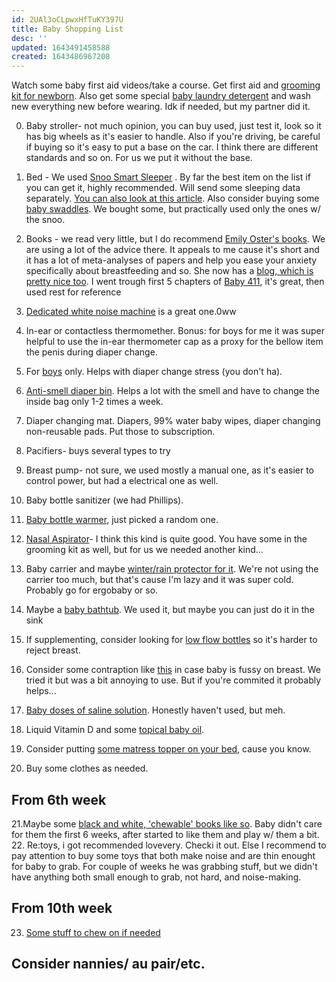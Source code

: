 ```yaml
---
id: 2UAl3oCLpwxHfTuKY397U
title: Baby Shopping List
desc: ''
updated: 1643491458588
created: 1643486967208
---
```


Watch some baby first aid videos/take a course. Get first aid and [grooming kit for newborn](https://www.amazon.de/-/en/Thermometer-Aspirator-Scissors-Equipment-Newborns/dp/B07W7YWC67/ref=sr_1_6?keywords=baby+pflegeset&qid=1643489359&sprefix=baby+grooming%2Caps%2C92&sr=8-6). Also get some special [ baby laundry detergent](https://www.thebump.com/a/best-baby-detergent) and wash new everything new before wearing. Idk if needed, but my partner did it.

0. Baby stroller- not much opinion, you can buy used, just test it, look so it has big wheels as it's easier to handle. Also if you're driving, be careful if buying so it's easy to put a base on the car. I think there are different standards and so on. For us we put it without the base.


1. Bed - We used [Snoo Smart Sleeper](https://www.happiestbaby.com/products/snoo-smart-bassinet) . By far the best item on the list if you can get it, highly recommended. Will send some sleeping data separately.
[You can also look at this article](https://www.littlebabygear.com/cheaper-snoo-alternative/).
Also consider buying some [baby swaddles](https://www.amazon.de/gp/product/B08DG66XWC/ref=ppx_yo_dt_b_asin_title_o06_s02?ie=UTF8&psc=1). We bought some, but practically used only the ones w/ the snoo. 

2. Books - we read very little, but I do recommend [Emily Oster's books](https://www.amazon.co.jp/s?k=emily+oster&crid=6IVPRSTBTOZC&sprefix=emily+oster%2Caps%2C259&ref=nb_sb_noss_1).
We are using a lot of the advice there. It appeals to me cause it's short and it has a lot of meta-analyses of papers and help you ease your anxiety specifically about breastfeeding and so. She now has a [blog, which is pretty nice too](https://emilyoster.substack.com/).
I went trough first 5 chapters of [Baby 411](https://www.amazon.de/-/en/Ari-Brown/dp/1889392618/ref=sr_1_1?crid=7LR0P02PBXVG&keywords=baby+411&qid=1643489049&sprefix=baby+411%2Caps%2C100&sr=8-1), it's great, then used rest for reference


3. [Dedicated white noise machine](https://www.amazon.co.jp/-/en/SoundSpa-Shower-Sleeping-Adjustable-Stroller/dp/B07317NQKW/ref=sr_1_11?crid=E17IESH6MEN3&keywords=baby+white+noise+machine&qid=1643488800&sprefix=baby+white+noise+machin%2Caps%2C246&sr=8-11) is a great one.0ww


4. In-ear or contactless thermomether. Bonus: for boys for me it was super helpful to use the in-ear thermometer cap as a proxy for the bellow item the penis during diaper change.
5. For [boys](https://www.amazon.co.jp/-/en/PT3080/dp/B004UGM6TS/ref=sr_1_1?crid=1JJ88DXPJIJNV&keywords=teepee+peepee&qid=1643487378&sprefix=teepee+peepe%2Caps%2C231&sr=8-1) only. Helps with diaper change stress (you don't ha).
6. [Anti-smell diaper bin](https://www.amazon.de/gp/product/B004ME5O6K/ref=ppx_yo_dt_b_asin_title_o03_s00?ie=UTF8&psc=1). Helps a lot with the smell and have to change the inside bag only 1-2 times a week.

7. Diaper changing mat. Diapers, 99% water baby wipes, diaper changing non-reusable pads. Put those to subscription.
8. Pacifiers- buys several types to try
9. Breast pump- not sure, we used mostly a manual one, as it's easier to control power, but had a electrical one as well.
10. Baby bottle sanitizer (we had Phillips).
11. [Baby bottle warmer](https://www.amazon.co.jp/-/en/Multi-functional-Pacifier-Disinfecting-Instruction-Guaranteed/dp/B085QJCZ4M/ref=sr_1_39?keywords=%E8%B5%A4%E3%81%A1%E3%82%83%E3%82%93%E3%83%9C%E3%83%88%E3%83%AB%E6%AE%BA%E8%8F%8C%E5%99%A8&qid=1643487615&sprefix=baby+bottle+%2Caps%2C231&sr=8-39), just picked a random one. 
12. [Nasal Aspirator](https://www.amazon.co.jp/-/en/dp/B09LLVMDCJ/ref=sr_1_2?keywords=%E8%B5%A4%E3%81%A1%E3%82%83%E3%82%93%E9%BC%BB%E5%90%B8%E5%BC%95%E5%99%A8&qid=1643487760&sprefix=baby+nasal+as%2Caps%2C229&sr=8-2)- I think this kind is quite good. You have some in the grooming kit as well, but for us we needed another kind...

14. Baby carrier and maybe [winter/rain protector for it](https://www.amazon.de/gp/product/B07YBCKLB5/ref=ppx_yo_dt_b_asin_title_o09_s02?ie=UTF8&psc=1).  We're not using the carrier too much, but that's cause I'm lazy and it was super cold. Probably go for ergobaby or so.

15. Maybe a [baby bathtub](https://www.amazon.de/gp/product/B07JMWCXZB/ref=ppx_yo_dt_b_asin_title_o00_s02?ie=UTF8&psc=1). We used it, but maybe you can just do it in the sink

16. If supplementing, consider looking for [low flow bottles](https://www.amazon.de/gp/product/B000OE2XFC/ref=ppx_yo_dt_b_asin_title_o00_s00?ie=UTF8&psc=1) so it's harder to reject breast.

17. Consider some contraption like [this](https://www.amazon.de/gp/product/B00JZF8LHK/ref=ppx_yo_dt_b_asin_title_o01_s00?ie=UTF8&psc=1) in case baby is fussy on breast. We tried it but was a bit annoying to use. But if you're commited it probably helps...

18. [Baby doses of saline solution](https://www.amazon.de/gp/product/B007PZJOQ4/ref=ppx_yo_dt_b_asin_title_o02_s00?ie=UTF8&psc=1). Honestly haven't used, but meh.

19. Liquid Vitamin D and some [topical baby oil](https://www.amazon.de/gp/product/B000ORYEF6/ref=ppx_yo_dt_b_asin_title_o09_s00?ie=UTF8&psc=1).

20. Consider putting [some matress topper on your bed](https://www.amazon.de/gp/product/B00J70WFFM/ref=ppx_yo_dt_b_asin_title_o04_s02?ie=UTF8&psc=1), cause you know.

21. Buy some clothes as needed.


## From 6th week
21.Maybe some [black and white, 'chewable' books like so](https://www.amazon.de/gp/product/B07SZK7HYC/ref=ppx_yo_dt_b_asin_title_o04_s00?ie=UTF8&psc=1). Baby didn't care for them the first 6 weeks, after started to like them and play w/ them a bit. 
22. Re:toys, i got recommended lovevery. Checki it out. Else I recommend to pay attention to buy some toys that both make noise and are thin enought for baby to grab. For couple of weeks he was grabbing stuff, but we didn't have anything both small enough to grab, not hard, and noise-making.

## From 10th week
23. [Some stuff to chew on if needed](https://www.amazon.de/gp/product/B001ABZGU2/ref=ppx_yo_dt_b_asin_title_o01_s00?ie=UTF8&psc=1)


## Consider nannies/ au pair/etc.

